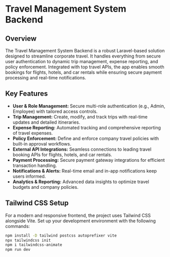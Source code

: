 # Travel Management System Backend

## Overview
The Travel Management System Backend is a robust Laravel-based solution designed to streamline corporate travel. It handles everything from secure user authentication to dynamic trip management, expense reporting, and policy enforcement. Integrated with top travel APIs, the app enables smooth bookings for flights, hotels, and car rentals while ensuring secure payment processing and real-time notifications.

## Key Features
- **User & Role Management:** Secure multi-role authentication (e.g., Admin, Employee) with tailored access controls.
- **Trip Management:** Create, modify, and track trips with real-time updates and detailed itineraries.
- **Expense Reporting:** Automated tracking and comprehensive reporting of travel expenses.
- **Policy Enforcement:** Define and enforce company travel policies with built-in approval workflows.
- **External API Integrations:** Seamless connections to leading travel booking APIs for flights, hotels, and car rentals.
- **Payment Processing:** Secure payment gateway integrations for efficient transaction handling.
- **Notifications & Alerts:** Real-time email and in-app notifications keep users informed.
- **Analytics & Reporting:** Advanced data insights to optimize travel budgets and company policies.

## Tailwind CSS Setup
For a modern and responsive frontend, the project uses Tailwind CSS alongside Vite. Set up your development environment with the following commands:

```bash
npm install -D tailwind postcss autoprefixer vite
npx tailwindcss init
npm i tailwindcss-animate
npm run dev
